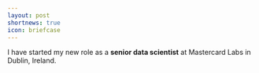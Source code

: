 ```yaml
---
layout: post
shortnews: true
icon: briefcase
---
```


I have started my new role as a <b> senior data scientist</b> at Mastercard Labs in Dublin, Ireland.